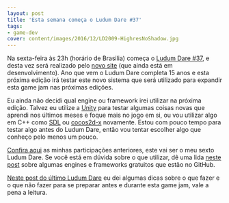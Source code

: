 ```yaml
---
layout: post
title: 'Esta semana começa o Ludum Dare #37'
tags:
- game-dev
cover: content/images/2016/12/LD2009-HighresNoShadow.jpg
---
```


Na sexta-feira às 23h (horário de Brasilia) começa o [Ludum Dare #37](https://ldjam.com/), e desta vez será realizado pelo [novo site](https://ldjam.com/) (que ainda está em desenvolvimento). Ano que vem o Ludum Dare completa 15 anos e esta próxima edição irá testar este novo sistema que será utilizado para expandir esta game jam nas próximas edições.

Eu ainda não decidi qual engine ou framework irei utilizar na próxima edição. Talvez eu utilize a [Unity](https://unity3d.com/pt/) para testar algumas coisas novas que aprendi nos últimos meses e foque mais no jogo em si, ou vou utilizar algo em C++ como [SDL](https://www.libsdl.org/) ou [cocos2d-x](http://www.cocos2d-x.org/) novamente. Estou com pouco tempo para testar algo antes do Ludum Dare, então vou tentar escolher algo que conheço pelo menos um pouco.

[Confira aqui](http://gamedeveloper.com.br/tag/ludum-dare/) as minhas participações anteriores, este vai ser o meu sexto Ludum Dare. Se você está em dúvida sobre o que utilizar, dê uma lida [neste post](http://gamedeveloper.com.br/engines-frameworks-open-source-github/) sobre algumas engines e frameworks gratuitos que estão no GitHub.

[Neste post do último Ludum Dare](http://gamedeveloper.com.br/comeca-o-ludum-dare-35/) eu dei algumas dicas sobre o que fazer e o que não fazer para se preparar antes e durante esta game jam, vale a pena a leitura.
